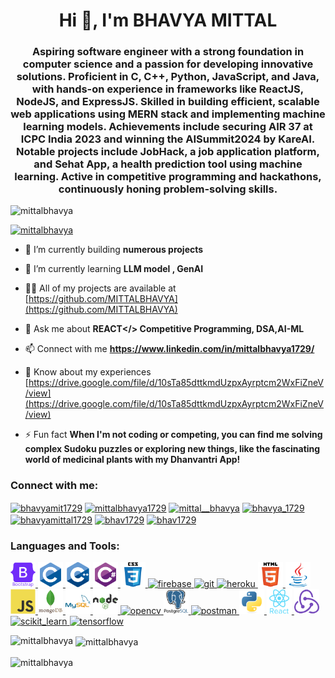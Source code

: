<h1 align="center">Hi 👋, I'm BHAVYA MITTAL</h1>
<h3 align="center">Aspiring software engineer with a strong foundation in computer science and a passion for developing innovative solutions. Proficient in C, C++, Python, JavaScript, and Java, with hands-on experience in frameworks like ReactJS, NodeJS, and ExpressJS. Skilled in building efficient, scalable web applications using MERN stack and implementing machine learning models. Achievements include securing AIR 37 at ICPC India 2023 and winning the AISummit2024 by KareAI. Notable projects include JobHack, a job application platform, and Sehat App, a health prediction tool using machine learning. Active in competitive programming and hackathons, continuously honing problem-solving skills.</h3>

<p align="left"> <img src="https://komarev.com/ghpvc/?username=mittalbhavya&label=Profile%20views&color=0e75b6&style=flat" alt="mittalbhavya" /> </p>

<p align="left"> <a href="https://github.com/ryo-ma/github-profile-trophy"><img src="https://github-profile-trophy.vercel.app/?username=mittalbhavya" alt="mittalbhavya" /></a> </p>

- 🔭 I’m currently building **numerous projects**

- 🌱 I’m currently learning **LLM model , GenAI**

- 👨‍💻 All of my projects are available at [https://github.com/MITTALBHAVYA](https://github.com/MITTALBHAVYA)

- 💬 Ask me about **REACT</> Competitive Programming, DSA,AI-ML**

- 📫 Connect with me **https://www.linkedin.com/in/mittalbhavya1729/**

- 📄 Know about my experiences [https://drive.google.com/file/d/10sTa85dttkmdUzpxAyrptcm2WxFiZneV/view](https://drive.google.com/file/d/10sTa85dttkmdUzpxAyrptcm2WxFiZneV/view)

- ⚡ Fun fact **When I'm not coding or competing, you can find me solving complex Sudoku puzzles or exploring new things, like the fascinating world of medicinal plants with my Dhanvantri App!**

<h3 align="left">Connect with me:</h3>
<p align="left">
<a href="https://twitter.com/bhavyamit1729" target="blank"><img align="center" src="https://raw.githubusercontent.com/rahuldkjain/github-profile-readme-generator/master/src/images/icons/Social/twitter.svg" alt="bhavyamit1729" height="30" width="40" /></a>
<a href="https://linkedin.com/in/mittalbhavya1729" target="blank"><img align="center" src="https://raw.githubusercontent.com/rahuldkjain/github-profile-readme-generator/master/src/images/icons/Social/linked-in-alt.svg" alt="mittalbhavya1729" height="30" width="40" /></a>
<a href="https://instagram.com/mittal__bhavya" target="blank"><img align="center" src="https://raw.githubusercontent.com/rahuldkjain/github-profile-readme-generator/master/src/images/icons/Social/instagram.svg" alt="mittal__bhavya" height="30" width="40" /></a>
<a href="https://www.codechef.com/users/bhavya_1729" target="blank"><img align="center" src="https://cdn.jsdelivr.net/npm/simple-icons@3.1.0/icons/codechef.svg" alt="bhavya_1729" height="30" width="40" /></a>
<a href="https://www.hackerrank.com/bhavyamittal1729" target="blank"><img align="center" src="https://raw.githubusercontent.com/rahuldkjain/github-profile-readme-generator/master/src/images/icons/Social/hackerrank.svg" alt="bhavyamittal1729" height="30" width="40" /></a>
<a href="https://codeforces.com/profile/bhav1729" target="blank"><img align="center" src="https://raw.githubusercontent.com/rahuldkjain/github-profile-readme-generator/master/src/images/icons/Social/codeforces.svg" alt="bhav1729" height="30" width="40" /></a>
<a href="https://www.leetcode.com/bhav1729" target="blank"><img align="center" src="https://raw.githubusercontent.com/rahuldkjain/github-profile-readme-generator/master/src/images/icons/Social/leet-code.svg" alt="bhav1729" height="30" width="40" /></a>
</p>

<h3 align="left">Languages and Tools:</h3>
<p align="left"> <a href="https://getbootstrap.com" target="_blank" rel="noreferrer"> <img src="https://raw.githubusercontent.com/devicons/devicon/master/icons/bootstrap/bootstrap-plain-wordmark.svg" alt="bootstrap" width="40" height="40"/> </a> <a href="https://www.cprogramming.com/" target="_blank" rel="noreferrer"> <img src="https://raw.githubusercontent.com/devicons/devicon/master/icons/c/c-original.svg" alt="c" width="40" height="40"/> </a> <a href="https://www.w3schools.com/cpp/" target="_blank" rel="noreferrer"> <img src="https://raw.githubusercontent.com/devicons/devicon/master/icons/cplusplus/cplusplus-original.svg" alt="cplusplus" width="40" height="40"/> </a> <a href="https://www.w3schools.com/cs/" target="_blank" rel="noreferrer"> <img src="https://raw.githubusercontent.com/devicons/devicon/master/icons/csharp/csharp-original.svg" alt="csharp" width="40" height="40"/> </a> <a href="https://www.w3schools.com/css/" target="_blank" rel="noreferrer"> <img src="https://raw.githubusercontent.com/devicons/devicon/master/icons/css3/css3-original-wordmark.svg" alt="css3" width="40" height="40"/> </a> <a href="https://firebase.google.com/" target="_blank" rel="noreferrer"> <img src="https://www.vectorlogo.zone/logos/firebase/firebase-icon.svg" alt="firebase" width="40" height="40"/> </a> <a href="https://git-scm.com/" target="_blank" rel="noreferrer"> <img src="https://www.vectorlogo.zone/logos/git-scm/git-scm-icon.svg" alt="git" width="40" height="40"/> </a> <a href="https://heroku.com" target="_blank" rel="noreferrer"> <img src="https://www.vectorlogo.zone/logos/heroku/heroku-icon.svg" alt="heroku" width="40" height="40"/> </a> <a href="https://www.w3.org/html/" target="_blank" rel="noreferrer"> <img src="https://raw.githubusercontent.com/devicons/devicon/master/icons/html5/html5-original-wordmark.svg" alt="html5" width="40" height="40"/> </a> <a href="https://www.java.com" target="_blank" rel="noreferrer"> <img src="https://raw.githubusercontent.com/devicons/devicon/master/icons/java/java-original.svg" alt="java" width="40" height="40"/> </a> <a href="https://developer.mozilla.org/en-US/docs/Web/JavaScript" target="_blank" rel="noreferrer"> <img src="https://raw.githubusercontent.com/devicons/devicon/master/icons/javascript/javascript-original.svg" alt="javascript" width="40" height="40"/> </a> <a href="https://www.mongodb.com/" target="_blank" rel="noreferrer"> <img src="https://raw.githubusercontent.com/devicons/devicon/master/icons/mongodb/mongodb-original-wordmark.svg" alt="mongodb" width="40" height="40"/> </a> <a href="https://www.mysql.com/" target="_blank" rel="noreferrer"> <img src="https://raw.githubusercontent.com/devicons/devicon/master/icons/mysql/mysql-original-wordmark.svg" alt="mysql" width="40" height="40"/> </a> <a href="https://nodejs.org" target="_blank" rel="noreferrer"> <img src="https://raw.githubusercontent.com/devicons/devicon/master/icons/nodejs/nodejs-original-wordmark.svg" alt="nodejs" width="40" height="40"/> </a> <a href="https://opencv.org/" target="_blank" rel="noreferrer"> <img src="https://www.vectorlogo.zone/logos/opencv/opencv-icon.svg" alt="opencv" width="40" height="40"/> </a> <a href="https://www.postgresql.org" target="_blank" rel="noreferrer"> <img src="https://raw.githubusercontent.com/devicons/devicon/master/icons/postgresql/postgresql-original-wordmark.svg" alt="postgresql" width="40" height="40"/> </a> <a href="https://postman.com" target="_blank" rel="noreferrer"> <img src="https://www.vectorlogo.zone/logos/getpostman/getpostman-icon.svg" alt="postman" width="40" height="40"/> </a> <a href="https://www.python.org" target="_blank" rel="noreferrer"> <img src="https://raw.githubusercontent.com/devicons/devicon/master/icons/python/python-original.svg" alt="python" width="40" height="40"/> </a> <a href="https://reactjs.org/" target="_blank" rel="noreferrer"> <img src="https://raw.githubusercontent.com/devicons/devicon/master/icons/react/react-original-wordmark.svg" alt="react" width="40" height="40"/> </a> <a href="https://redux.js.org" target="_blank" rel="noreferrer"> <img src="https://raw.githubusercontent.com/devicons/devicon/master/icons/redux/redux-original.svg" alt="redux" width="40" height="40"/> </a> <a href="https://scikit-learn.org/" target="_blank" rel="noreferrer"> <img src="https://upload.wikimedia.org/wikipedia/commons/0/05/Scikit_learn_logo_small.svg" alt="scikit_learn" width="40" height="40"/> </a> <a href="https://www.tensorflow.org" target="_blank" rel="noreferrer"> <img src="https://www.vectorlogo.zone/logos/tensorflow/tensorflow-icon.svg" alt="tensorflow" width="40" height="40"/> </a> </p>

<p><img align="left" src="https://github-readme-stats.vercel.app/api/top-langs?username=mittalbhavya&show_icons=true&locale=en&layout=compact" alt="mittalbhavya" /></p>

<p>&nbsp;<img align="center" src="https://github-readme-stats.vercel.app/api?username=mittalbhavya&show_icons=true&locale=en" alt="mittalbhavya" /></p>

<p><img align="center" src="https://github-readme-streak-stats.herokuapp.com/?user=mittalbhavya&" alt="mittalbhavya" /></p>
